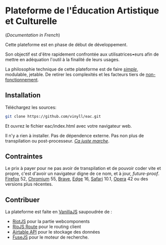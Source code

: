 # Plateforme de l'Éducation Artistique et Culturelle

(_Documentation in French_)

Cette plateforme est en phase de début de développement.

Son objectif est d'être rapidement confrontée aux utilisatrices•eurs afin
de mettre en adéquation l'outil à la finalité de leurs usages.

La philosophie technique de cette plateforme est de faire [_simple_](https://menwithpens.ca/simple-and-easy-blogging/),
modulable, jetable.
De retirer les complexités et les facteurs tiers de [non-](https://github.com/webpack/webpack/issues)[fonctionnement](https://stackoverflow.com/search?q=webpack).


## Installation

Téléchargez les sources:

```sh
git clone https://github.com/vinyll/eac.git
```

Et ouvrez le fichier eac/index.html avec votre navigateur web.

Il n'y a rien à installer.
Pas de dépendence externe.
Pas non plus de transpilation ou post-processeur. [_Ça juste marche_](https://fr.wikipedia.org/wiki/N%C3%A9ologisme).


## Contraintes

Le prix à payer pour ne pas avoir de transpilation et de pouvoir coder vite et
propre, c'est d'avoir un navigateur digne de ce nom, et à jour, _future-proof_.
[Firefox](https://www.mozilla.org/) 52, [Chromium](https://download-chromium.appspot.com/) 55,
[Brave](https://brave.com/), [Edge](https://developer.microsoft.com/microsoft-edge/) 16,
[Safari](https://developer.apple.com/safari/download/) 10.1,
[Opera](https://www.opera.com/download) 42 ou des versions plus récentes.


## Contribuer

La plateforme est faite en [VanillaJS](http://vanilla-js.com/) saupoudrée de :
- [RiotJS](http://riot.js.org/) pour la partie webcomponents
- [RioJS Route](https://riot.js.org/api/route/) pour le routing client
- [Airtable API](https://airtable.com/api) pour le stockage des données
- [FuseJS](http://fusejs.io/) pour le moteur de recherche.
